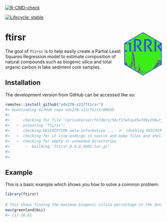 
<!-- README.md is generated from README.Rmd. Please edit that file -->

[![R-CMD-check](https://github.com/sds270-s22/ftirsr/workflows/R-CMD-check/badge.svg)](https://github.com/sds270-s22/ftirsr/actions)

[![Lifecycle:
stable](https://img.shields.io/badge/lifecycle-stable-brightgreen.svg)](https://lifecycle.r-lib.org/articles/stages.html#stable)

# ftirsr <img src="./data-raw/Sticker/ftiRRRs.png" align="right" height=140/>

The goal of `ftirsr` is to help easily create a Partial Least Squares
Regression model to estimate composition of natural compounds such as
biogenic silica and total organic carbon in lake sediment core samples.

## Installation

The development version from GitHub can be accessed like so:

``` r
remotes::install_github("sds270-s22/ftirsr")
#> Downloading GitHub repo sds270-s22/ftirsr@HEAD
#> 
#>      checking for file ‘/private/var/folders/5m/f1fw5syx5w7d8y1h6wrj0nrm0000gn/T/RtmpZoXVWR/remotes435f3d3f9342/sds270-s22-ftirsr-b9ab86a/DESCRIPTION’ ...  ✔  checking for file ‘/private/var/folders/5m/f1fw5syx5w7d8y1h6wrj0nrm0000gn/T/RtmpZoXVWR/remotes435f3d3f9342/sds270-s22-ftirsr-b9ab86a/DESCRIPTION’ (402ms)
#>   ─  preparing ‘ftirsr’:
#>      checking DESCRIPTION meta-information ...  ✔  checking DESCRIPTION meta-information
#>   ─  checking for LF line-endings in source and make files and shell scripts
#>   ─  checking for empty or unneeded directories
#>       ─  building ‘ftirsr_0.0.0.9001.tar.gz’
#>      
#> 
```

## Example

This is a basic example which shows you how to solve a common problem:

``` r
library(ftirsr)

# This shows finding the maximum biogenic silica percentage in the dataset
max(greenland$bsi)
#> [1] 30.61
```
